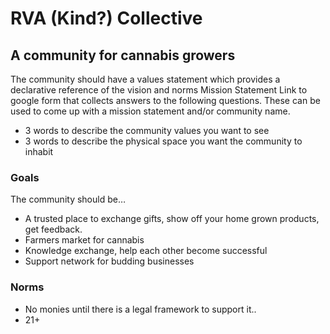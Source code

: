# RVA (Kind?) Collective
## A community for cannabis growers

The community should have a values statement which provides a declarative reference of the vision and norms
Mission Statement
Link to google form that collects answers to the following questions. These can be used to come up with a mission statement and/or community name.

* 3 words to describe the community values you want to see
* 3 words to describe the physical space you want the community to inhabit

### Goals

The community should be…

* A trusted place to exchange gifts, show off your home grown products, get feedback.
* Farmers market for cannabis
* Knowledge exchange, help each other become successful
* Support network for budding businesses 

### Norms

* No monies until there is a legal framework to support it..
* 21+